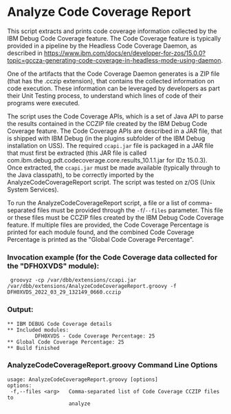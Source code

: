 # Analyze Code Coverage Report

This script extracts and prints code coverage information collected by the IBM Debug Code Coverage feature.
The Code Coverage feature is typically provided in a pipeline by the Headless Code Coverage Daemon, as described in https://www.ibm.com/docs/en/developer-for-zos/15.0.0?topic=gccza-generating-code-coverage-in-headless-mode-using-daemon.

One of the artifacts that the Code Coverage Daemon generates is a ZIP file (that has the .cczip extension), that contains the collected information on code execution.
These information can be leveraged by developers as part their Unit Testing process, to understand which lines of code of their programs were executed.

The script uses the Code Coverage APIs, which is a set of Java API to parse the results contained in the CCZIP file created by the IBM Debug Code Coverage feature.
The Code Coverage APIs are described in a JAR file, that is shipped with IBM Debug (in the plugins subfolder of the IBM Debug installation on USS).
The required `ccapi.jar` file is packaged in a JAR file that must first be extracted (this JAR file is called com.ibm.debug.pdt.codecoverage.core.results_10.1.1.jar for IDz 15.0.3). Once extracted, the `ccapi.jar` must be made available (typically through to the Java classpath), to be correctly imported by the AnalyzeCodeCoverageReport script.
The script was tested on z/OS (Unix System Services).

To run the AnalyzeCodeCoverageReport script, a file or a list of comma-separated files must be provided through the `-f`/`--files` parameter. This file or these files must be CCZIP files created by the IBM Debug Code Coverage feature.
If multiple files are provided, the Code Coverage Percentage is printed for each module found, and the combined Code Coverage Percentage is printed as the "Global Code Coverage Percentage".

### Invocation example (for the Code Coverage data collected for the "DFH0XVDS" module):
``` 
 groovyz -cp /var/dbb/extensions/ccapi.jar /var/dbb/extensions/AnalyzeCodeCoverageReport.groovy -f DFH0XVDS_2022_03_29_132149_0660.cczip
```

### Output:
```
** IBM DEBUG Code Coverage details
** Included modules:
         DFH0XVDS - Code Coverage Percentage: 25
** Global Code Coverage Percentage: 25
** Build finished
```

### AnalyzeCodeCoverageReport.groovy Command Line Options
```
usage: AnalyzeCodeCoverageReport.groovy [options]
options:
 -f,--files <arg>   Comma-separated list of Code Coverage CCZIP files to
                    analyze
```

